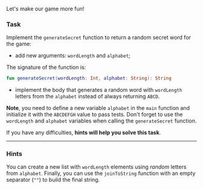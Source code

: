 Let's make our game more fun!

### Task

Implement the `generateSecret` function to return a random secret word for the game:
- add new arguments: `wordLength` and `alphabet`;

<div class="hint" title="Push me to see the new signature of the generateSecret function">

The signature of the function is:
```kotlin
fun generateSecret(wordLength: Int, alphabet: String): String
```
</div>

- implement the body that generates a random word with `wordLength` letters from the `alphabet` 
instead of always returning `ABCD`.

**Note**, you need to define a new variable `alphabet` in the `main` function and initialize it with the `ABCDEFGH` value to pass tests.
Don't forget to use the `wordLength` and `alphabet` variables when calling the `generateSecret` function.

If you have any difficulties, **hints will help you solve this task**.

----

### Hints

<div class="Hint" title="Push me to learn how to implement the generateSecret function">

You can create a new list with `wordLength` elements using _random_ letters from `alphabet`.
Finally, you can use the `joinToString` function with an empty separator (`""`) to build the final string.
</div>
